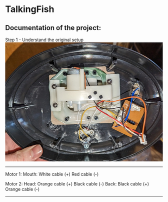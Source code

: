 # TalkingFish

Documentation of the project:
----

Step 1 - Understand the original setup
![Cables](images/cablesOriginal.jpg)   

----

Motor 1:
Mouth: White cable  (+) Red cable    (-) 

Motor 2:
Head:  Orange cable (+) Black cable  (-) 
Back:  Black cable  (+) Orange cable (-)

----
